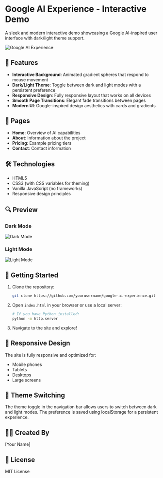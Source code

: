 # Google AI Experience - Interactive Demo

A sleek and modern interactive demo showcasing a Google AI-inspired user interface with dark/light theme support.

![Google AI Experience](https://via.placeholder.com/800x400?text=Google+AI+Experience)

## 🚀 Features

- **Interactive Background**: Animated gradient spheres that respond to mouse movement
- **Dark/Light Theme**: Toggle between dark and light modes with a persistent preference
- **Responsive Design**: Fully responsive layout that works on all devices
- **Smooth Page Transitions**: Elegant fade transitions between pages
- **Modern UI**: Google-inspired design aesthetics with cards and gradients

## 📖 Pages

- **Home**: Overview of AI capabilities
- **About**: Information about the project
- **Pricing**: Example pricing tiers
- **Contact**: Contact information

## 🛠️ Technologies

- HTML5
- CSS3 (with CSS variables for theming)
- Vanilla JavaScript (no frameworks)
- Responsive design principles

## 🔍 Preview

### Dark Mode
![Dark Mode](https://via.placeholder.com/400x200?text=Dark+Mode)

### Light Mode
![Light Mode](https://via.placeholder.com/400x200?text=Light+Mode)

## 🚀 Getting Started

1. Clone the repository:
   ```bash
   git clone https://github.com/yourusername/google-ai-experience.git
   ```

2. Open `index.html` in your browser or use a local server:
   ```bash
   # If you have Python installed:
   python -m http.server
   ```

3. Navigate to the site and explore!

## 📱 Responsive Design

The site is fully responsive and optimized for:
- Mobile phones
- Tablets
- Desktops
- Large screens

## 🎨 Theme Switching

The theme toggle in the navigation bar allows users to switch between dark and light modes. The preference is saved using localStorage for a persistent experience.

## 👨‍💻 Created By

[Your Name]

## 📜 License

MIT License
